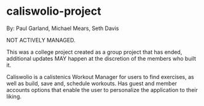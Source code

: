 # caliswolio-project
By: Paul Garland, Michael Mears, Seth Davis

NOT ACTIVELY MANAGED.

This was a college project created as a group project that has ended, additional updates MAY happen at the discretion of the members who built it.

Caliswolio is a calistenics Workout Manager for users to find exercises, as well as build, save and, schedule workouts. Has guest and member accounts options that enable the user to personalize the application to their liking.
